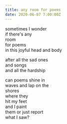 ```yaml
---
title: any room for poems
date: 2020-06-07 7:00:00Z
---
```


sometimes I wonder  
if there's any  
room  
for poems  
in this joyful head and body  

after all the sad ones  
and songs  
and all the hardship  

can poems shine in  
waves and lap on the  
shores  
where they  
hit my feet  
and I paint  
them or just report  
what I saw?  